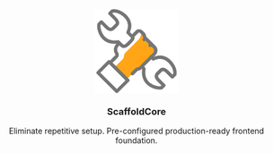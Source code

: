 
<div align="center">
  <a href="https://github.com/ScaffoldCore/" target="blank">
    <picture>
      <source srcset="svg_modify_pwd.png" media="(prefers-color-scheme: dark)">
      <img align="center" width="150px" alt="Eliminate repetitive setup. Pre-configured production-ready frontend foundation" src="svg_modify_pwd.png">
    </picture>
  </a>
</div>


<h3 align="center">ScaffoldCore</h3>

<p align="center">Eliminate repetitive setup. Pre-configured production-ready frontend foundation.</p>
